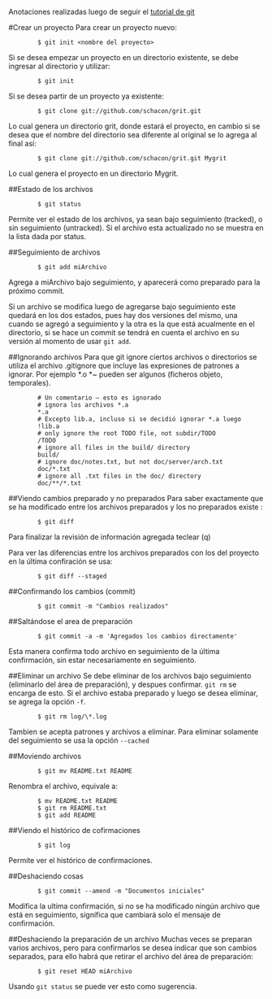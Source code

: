 
Anotaciones realizadas luego de seguir el [tutorial de git](https://git-scm.com/book/es/v1)

#Crear un proyecto
Para crear un proyecto nuevo:

			$ git init <nombre del proyecto>

Si se desea empezar un proyecto en un directorio existente, se debe ingresar al
directorio y utilizar:

			$ git init

Si se desea partir de un proyecto ya existente:

			$ git clone git://github.com/schacon/grit.git

Lo cual genera un directorio grit, donde estará el proyecto, en cambio si se desea
que el nombre del directorio sea diferente al original se lo agrega al final así:

			$ git clone git://github.com/schacon/grit.git Mygrit

Lo cual genera el proyecto en un directorio Mygrit.

##Estado de los archivos
 
			$ git status

Permite ver el estado de los archivos, ya sean bajo seguimiento (tracked),
o sin seguimiento (untracked). Si el archivo esta actualizado no se muestra en la
lista dada por status.

##Seguimiento de archivos

			$ git add miArchivo

Agrega a miArchivo bajo seguimiento, y aparecerá como preparado para la próximo
commit.

Si un archivo se modifica luego de agregarse bajo seguimiento este quedará en los
dos estados, pues hay dos versiones del mismo, una cuando se agregó a seguimiento
y la otra es la que está acualmente en el directorio, si se hace un commit se 
tendrá en cuenta el archivo en su versión al momento de usar ```git add```.

##Ignorando archivos
Para que git ignore ciertos archivos o directorios se utiliza el archivo .gitignore
que incluye las expresiones de patrones a ignorar. Por ejemplo *.o *~ pueden ser
algunos (ficheros objeto, temporales).

			# Un comentario – esto es ignorado
			# ignora los archivos *.a
			*.a
			# Excepto lib.a, incluso si se decidió ignorar *.a luego
			!lib.a
			# only ignore the root TODO file, not subdir/TODO
			/TODO
			# ignore all files in the build/ directory
			build/
			# ignore doc/notes.txt, but not doc/server/arch.txt
			doc/*.txt
			# ignore all .txt files in the doc/ directory
			doc/**/*.txt

##Viendo cambios preparado y no preparados
Para saber exactamente que se ha modificado entre los archivos preparados y los no
preparados existe :

			$ git diff

Para finalizar la revisión de información agregada teclear (q)

Para ver las diferencias entre los archivos preparados con los del proyecto en la
última confiración se usa:

			$ git diff --staged

##Confirmando los cambios (commit)

			$ git commit -m "Cambios realizados"

##Saltándose el area de preparación

			$ git commit -a -m 'Agregados los cambios directamente'

Esta manera confirma todo archivo en seguimiento de la última confirmación, sin
estar necesariamente en seguimiento.

##Eliminar un archivo
Se debe eliminar de los archivos bajo seguimiento (eliminarlo del área de 
preparación), y despues confirmar. ```git rm``` se encarga de esto.
Si el archivo estaba preparado y luego se desea eliminar, se agrega la opción
```-f```.

			$ git rm log/\*.log

Tambien se acepta patrones y archivos a eliminar. Para eliminar solamente del
seguimiento se usa la opción ```--cached```

##Moviendo archivos

			$ git mv README.txt README

Renombra el archivo, equivale a:

			$ mv README.txt README
			$ git rm README.txt
			$ git add README

##Viendo el histórico de cofirmaciones

			$ git log

Permite ver el histórico de confirmaciones.


##Deshaciendo cosas

			$ git commit --amend -m "Documentos iniciales"

Modifica la ultima confirmación, si no se ha modificado ningún archivo que 
está en seguimiento, significa que cambiará solo el mensaje de confirmación.

##Deshaciendo la preparación de un archivo
Muchas veces se preparan varios archivos, pero para confirmarlos se desea indicar
que son cambios separados, para ello habrá que retirar el archivo del área de
preparación:

			$ git reset HEAD miArchivo

Usando ```git status``` se puede ver esto como sugerencia.

